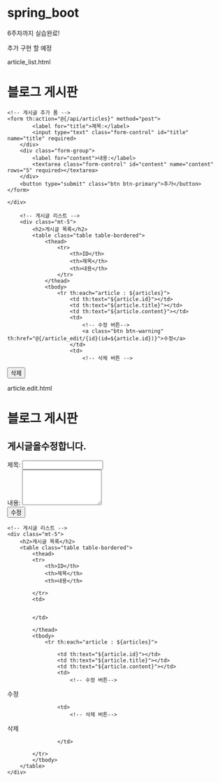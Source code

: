 # spring_boot

6주차까지 실습완료!

추가 구현 할 예정


article_list.html
<!DOCTYPE html>
<html xmlns:th="http://www.thymeleaf.org">
<head>
    <meta charset="UTF-8">
    <title>블로그 게시판</title>
    <meta content="width=device-width, initial-scale=1.0" name="viewport">
    <link rel="stylesheet" href="https://stackpath.bootstrapcdn.com/bootstrap/4.5.2/css/bootstrap.min.css">
</head>
<body>
<div class="container">
    <h1 class="mt-5">블로그 게시판</h1>

    <!-- 게시글 추가 폼 -->
    <form th:action="@{/api/articles}" method="post">
            <label for="title">제목:</label>
            <input type="text" class="form-control" id="title" name="title" required>
        </div>
        <div class="form-group">
            <label for="content">내용:</label>
            <textarea class="form-control" id="content" name="content" rows="5" required></textarea>
        </div>
        <button type="submit" class="btn btn-primary">추가</button>
    </form>

    </div>

        <!-- 게시글 리스트 -->
        <div class="mt-5">
            <h2>게시글 목록</h2>
            <table class="table table-bordered">
                <thead>
                    <tr>
                        <th>ID</th>
                        <th>제목</th>
                        <th>내용</th>
                    </tr>
                </thead>
                <tbody>
                    <tr th:each="article : ${articles}">
                        <td th:text="${article.id}"></td>
                        <td th:text="${article.title}"></td>
                        <td th:text="${article.content}"></td>
                        <td>
                            <!-- 수정 버튼-->
                            <a class="btn btn-warning" th:href="@{/article_edit/{id}(id=${article.id})}">수정</a>
                        </td>
                        <td>
                            <!-- 삭제 버튼 -->
  <form th:action="@{/api/article_delete/{id}(id=${article.id})}" method="post" style="display:inline;">
    <input type="hidden" name="_method" value="delete">
    <button type="submit" class="btn btn-danger">삭제</button>
    </form>
                        </td>
                    </tr>
                </tbody>
            </table>
        </div>
    </div>
</body>
</html>

article.edit.html
<!DOCTYPE html>
<html xmlns:th="http://www.thymeleaf.org">
<head>
    <meta charset="UTF-8">
    <title>블로그 게시판</title>
    <meta content="width=device-width, initial-scale=1.0" name="viewport">
    <link rel="stylesheet" href="https://stackpath.bootstrapcdn.com/bootstrap/4.5.2/css/bootstrap.min.css">
</head>
<body>
<div class="container">
    <h1 class="mt-5">블로그 게시판</h1>

   <!--게시글추가폼-->
 <div class="mt-4">
    <h2>게시글을수정합니다.</h2>
    <form th:action="@{/api/article_edit/{id}(id=${article.id})}" method="post" name="content">
    <input type="hidden" name="_method" value="put">
    <div class="form-group">
    <label for="title">제목:</label>
    <input type="text" class="form-control" id="title" name="title" required>
    </div>
    <div class="form-group">
    <label for="content">내용:</label>
    <textarea class="form-control" id="content" name="content" rows="5" required></textarea>
    </div>
    <button type="submit" class="btn btn-primary">수정</button>
    </form>
    </div>
   
    <!-- 게시글 리스트 -->
    <div class="mt-5">
        <h2>게시글 목록</h2>
        <table class="table table-bordered">
            <thead>
            <tr>
                <th>ID</th>
                <th>제목</th>
                <th>내용</th>
                       
            </tr>
            <td>
                
 
            </td>
            
            </thead>
            <tbody>
                <tr th:each="article : ${articles}">
                    
                    <td th:text="${article.id}"></td>
                    <td th:text="${article.title}"></td>
                    <td th:text="${article.content}"></td>
                    <td>
                        <!-- 수정 버튼-->
 <a class="btn btn-warning" th:href="@{/article_edit/{id}(id=${article.id})}">수정</a>
                    </td>
                     
                    <td>
                        <!-- 삭제 버튼-->
 <a class="btn btn-warning" th:href="@{/article_edit/{id}(id=${article.id})}">삭제</a>

                    </td>
             
            </tr>
            </tbody>
        </table>
    </div>
 
   

</div>
</body>
</html>
